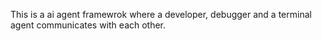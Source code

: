 This is a ai agent framewrok where a developer, debugger and a terminal agent communicates with each other.
